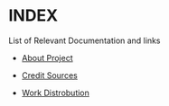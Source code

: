 # INDEX


List of Relevant Documentation and links

* [About Project](/About.md "About Project")

* [Credit Sources](/Credit%20Sources.md "Credit Sources")

* [Work Distrobution](/Work%20Distrobution.md "Work Credit and Distrobution")


